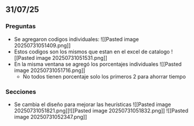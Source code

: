## 31/07/25
### Preguntas
+ Se agregaron codigos individuales: ![[Pasted image 20250731051409.png]]
+ Estos codigos son los mismos que estan en el excel de catalogo ![[Pasted image 20250731051531.png]]
+ En la misma ventana se agregó los porcentajes individuales ![[Pasted image 20250731051716.png]]
	+ No todos tienen porcentaje solo los primeros 2 para ahorrar tiempo
### Secciones
+ Se cambia el diseño para mejorar las heurísticas ![[Pasted image 20250731051821.png]]![[Pasted image 20250731051832.png]] ![[Pasted image 20250731052347.png]]